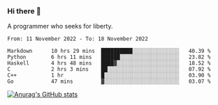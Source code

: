 ### Hi there 👋

<!--
**shejialuo/shejialuo** is a ✨ _special_ ✨ repository because its `README.md` (this file) appears on your GitHub profile.

Here are some ideas to get you started:

- 🔭 I’m currently working on ...
- 🌱 I’m currently learning ...
- 👯 I’m looking to collaborate on ...
- 🤔 I’m looking for help with ...
- 💬 Ask me about ...
- 📫 How to reach me: ...
- 😄 Pronouns: ...
- ⚡ Fun fact: ...
-->

A programmer who seeks for liberty.

<!--START_SECTION:waka-->

```text
From: 11 November 2022 - To: 18 November 2022

Markdown      10 hrs 29 mins  ██████████░░░░░░░░░░░░░░░   40.39 %
Python        6 hrs 11 mins   ██████░░░░░░░░░░░░░░░░░░░   23.82 %
Haskell       4 hrs 48 mins   ████▓░░░░░░░░░░░░░░░░░░░░   18.52 %
C             2 hrs 3 mins    ██░░░░░░░░░░░░░░░░░░░░░░░   07.92 %
C++           1 hr            █░░░░░░░░░░░░░░░░░░░░░░░░   03.90 %
Go            47 mins         ▓░░░░░░░░░░░░░░░░░░░░░░░░   03.07 %
```

<!--END_SECTION:waka-->

[![Anurag's GitHub stats](https://github-readme-stats.vercel.app/api?username=shejialuo&show_icons=true&theme=dracula)](https://github.com/anuraghazra/github-readme-stats)
